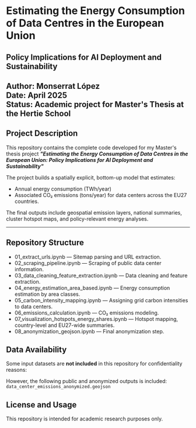 # Estimating the Energy Consumption of Data Centres in the European Union
## Policy Implications for AI Deployment and Sustainability

**Author:** Monserrat López  
**Date:** April 2025  
**Status:** Academic project for Master's Thesis at the Hertie School
---

## Project Description

This repository contains the complete code developed for my Master's thesis project **_"Estimating the Energy Consumption of Data Centres in the European Union: Policy Implications for AI Deployment and Sustainability"_**

The project builds a spatially explicit, bottom-up model that estimates:
- Annual energy consumption (TWh/year)
- Associated CO₂ emissions (tons/year) for data centers across the EU27 countries.

The final outputs include geospatial emission layers, national summaries, cluster hotspot maps, and policy-relevant energy analyses.

---

## Repository Structure
- 01_extract_urls.ipynb — Sitemap parsing and URL extraction.
- 02_scraping_pipeline.ipynb — Scraping of public data center information.
- 03_data_cleaning_feature_extraction.ipynb — Data cleaning and feature extraction.
- 04_energy_estimation_area_based.ipynb — Energy consumption estimation by area classes.
- 05_carbon_intensity_mapping.ipynb — Assigning grid carbon intensities to data centers.
- 06_emissions_calculation.ipynb — CO₂ emissions modeling.
- 07_visualization_hotspots_energy_shares.ipynb — Hotspot mapping, country-level and EU27-wide summaries.
- 08_anonymization_geojson.ipynb — Final anonymization step.

## Data Availability

Some input datasets are **not included** in this repository for confidentiality reasons:

However, the following public and anonymized outputs is included: `data_center_emissions_anonymized.geojson`

## License and Usage

This repository is intended for academic research purposes only.